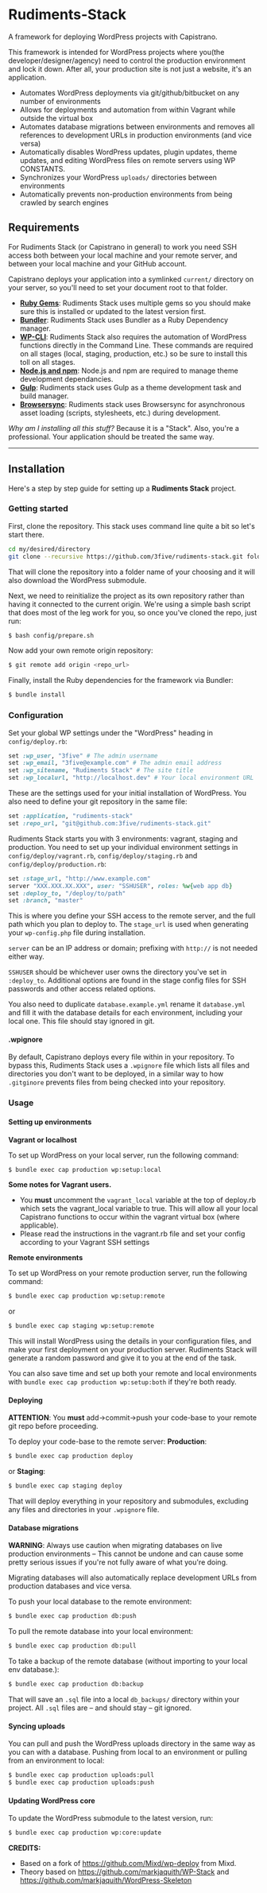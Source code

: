 # Rudiments-Stack

A framework for deploying WordPress projects with Capistrano.

This framework is intended for WordPress projects where you(the developer/designer/agency) need to control the production environment and lock it down. After all, your production site is not just a website, it's an application.

- Automates WordPress deployments via git/github/bitbucket on any number of environments
- Allows for deployments and automation from within Vagrant while outside the virtual box
- Automates database migrations between environments and removes all references to development URLs in production environments (and vice versa)
- Automatically disables WordPress updates, plugin updates, theme updates, and editing WordPress files on remote servers using WP CONSTANTS.
- Synchronizes your WordPress `uploads/` directories between environments
- Automatically prevents non-production environments from being crawled by search engines

## Requirements

For Rudiments Stack (or Capistrano in general) to work you need SSH access both between your local machine and your remote server, and between your local machine and your GitHub account.

Capistrano deploys your application into a symlinked `current/` directory on your server, so you'll need to set your document root to that folder.

- **[Ruby Gems](https://rubygems.org/pages/download)**: Rudiments Stack uses multiple gems so you should make sure this is installed or updated to the latest version first.
- **[Bundler](http://bundler.io/)**: Rudiments Stack uses Bundler as a Ruby Dependency manager.
- **[WP-CLI](http://wp-cli.org/)**: Rudiments Stack also requires the automation of WordPress functions directly in the Command Line. These commands are required on all stages (local, staging, production, etc.) so be sure to install this toll on all stages.
- **[Node.js and npm](https://docs.npmjs.com/getting-started/installing-node)**: Node.js and npm are required to manage theme development dependancies.
- **[Gulp](http://gulpjs.com/)**: Rudiments stack uses Gulp as a theme development task and build manager.
- **[Browsersync](https://www.browsersync.io/)**: Rudiments stack uses Browsersync for asynchronous asset loading (scripts, stylesheets, etc.) during development.

*Why am I installing all this stuff?*
Because it is a "Stack". Also, you're a professional. Your application should be treated the same way.
- - -

## Installation
Here's a step by step guide for setting up a **Rudiments Stack** project.

### Getting started

First, clone the repository. This stack uses command line quite a bit so let's start there.

```sh
cd my/desired/directory
git clone --recursive https://github.com/3five/rudiments-stack.git folder-name
```

That will clone the repository into a folder name of your choosing and it will also download the WordPress submodule.

Next, we need to reinitialize the project as its own repository rather than having it connected to the current origin. We're using a simple bash script that does most of the leg work for you, so once you've cloned the repo, just run:

```sh
$ bash config/prepare.sh
```
Now add your own remote origin repository:

```sh
$ git remote add origin <repo_url>
```

Finally, install the Ruby dependencies for the framework via Bundler:

```sh
$ bundle install
```

### Configuration

Set your global WP settings under the "WordPress" heading in `config/deploy.rb`:

```ruby
set :wp_user, "3five" # The admin username
set :wp_email, "3five@example.com" # The admin email address
set :wp_sitename, "Rudiments Stack" # The site title
set :wp_localurl, "http://localhost.dev" # Your local environment URL
```

These are the settings used for your initial installation of WordPress. You also need to define your git repository in the same file:

```ruby
set :application, "rudiments-stack"
set :repo_url, "git@github.com:3five/rudiments-stack.git"
```

Rudiments Stack starts you with 3 environments: vagrant, staging and production. You need to set up your individual environment settings in `config/deploy/vagrant.rb`, `config/deploy/staging.rb` and `config/deploy/production.rb`:

```ruby
set :stage_url, "http://www.example.com"
server "XXX.XXX.XX.XXX", user: "SSHUSER", roles: %w{web app db}
set :deploy_to, "/deploy/to/path"
set :branch, "master"
```
This is where you define your SSH access to the remote server, and the full path which you plan to deploy to. The `stage_url` is used when generating your `wp-config.php` file during installation.

`server` can be an IP address or domain; prefixing with `http://` is not needed either way.

`SSHUSER` should be whichever user owns the directory you've set in  `:deploy_to`. Additional options are found in the stage config files for SSH passwords and other access related options.

You also need to duplicate `database.example.yml` rename it `database.yml` and fill it with the database details for each environment, including your local one. This file should stay ignored in git.

#### .wpignore

By default, Capistrano deploys every file within in your repository. To bypass this, Rudiments Stack uses a `.wpignore` file which lists all files and directories you don't want to be deployed, in a similar way to how `.gitginore` prevents files from being checked into your repository.

### Usage

#### Setting up environments

**Vagrant or localhost**

To set up WordPress on your local server, run the following command:

```sh
$ bundle exec cap production wp:setup:local
```
**Some notes for Vagrant users.**
- You **must** uncomment the `vagrant_local` variable at the top of deploy.rb which sets the vagrant_local variable to true. This will allow all your local Capistrano functions to occur within the vagrant virtual box (where applicable).
- Please read the instructions in the vagrant.rb file and set your config according to your Vagrant SSH settings

**Remote environments**

To set up WordPress on your remote production server, run the following command:

```sh
$ bundle exec cap production wp:setup:remote
```
or
```sh
$ bundle exec cap staging wp:setup:remote
```

This will install WordPress using the details in your configuration files, and make your first deployment on your production server. Rudiments Stack will generate a random password and give it to you at the end of the task.

You can also save time and set up both your remote and local environments with `bundle exec cap production wp:setup:both` if they're both ready.

#### Deploying

__ATTENTION__: You **must** add->commit->push your code-base to your remote git repo before proceeding.

To deploy your code-base to the remote server:
**Production**:
```sh
$ bundle exec cap production deploy
```
or **Staging**:
```sh
$ bundle exec cap staging deploy
```

That will deploy everything in your repository and submodules, excluding any files and directories in your `.wpignore` file.

#### Database migrations

__WARNING__: Always use caution when migrating databases on live production environments – This cannot be undone and can cause some pretty serious issues if you're not fully aware of what you're doing.

Migrating databases will also automatically replace development URLs from production databases and vice versa.

To push your local database to the remote environment:

```sh
$ bundle exec cap production db:push
```

To pull the remote database into your local environment:

```sh
$ bundle exec cap production db:pull
```

To take a backup of the remote database (without importing to your local env database.):

```sh
$ bundle exec cap production db:backup
```

That will save an `.sql` file into a local `db_backups/` directory within your project. All `.sql` files are – and should stay – git ignored.

#### Syncing uploads

You can pull and push the WordPress uploads directory in the same way as you can with a database. Pushing from local to an environment or pulling from an environment to local:

```sh
$ bundle exec cap production uploads:pull
$ bundle exec cap production uploads:push
```

#### Updating WordPress core

To update the WordPress submodule to the latest version, run:

```sh
$ bundle exec cap production wp:core:update
```
__CREDITS:__
- Based on a fork of https://github.com/Mixd/wp-deploy from Mixd.
- Theory based on https://github.com/markjaquith/WP-Stack and https://github.com/markjaquith/WordPress-Skeleton